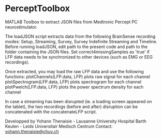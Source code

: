 # PerceptToolbox
MATLAB Toolbox to extract JSON files from Medtronic Percept PC neurostimulator.

The loadJSON script extracts data from the following BrainSense recording modes: Setup, Streaming, Survey, Survey Indefinite Streaming and Timeline.
Before running loadJSON, edit path to the present code and path to the folder containing the JSON files.
Set correct4missingSamples as 'true' if LFP data needs to be synchronized to other devices (such as EMG or EEG recordings).

Once extracted, you may load the raw LFP data and use the following functions:
plotChannels(LFP.data, LFP) plots raw signal for each channel
plotSpectrogram(LFP.data, LFP) plots spectrogram for each channel
plotPwelch(LFP.data, LFP) plots the power spectrum density for each channel

In case a streaming has been disrupted (ie. a loading screen appeared on the tablet), the two recordings (before and after)
disruption can be concatenated with the concatenateLFP script.

Developped by
Yohann Thenaisie - Lausanne University Hospital
Barth Keulen - Leids Universitair Medisch Centrum
Contact: yohann.thenaisie@chuv.ch
